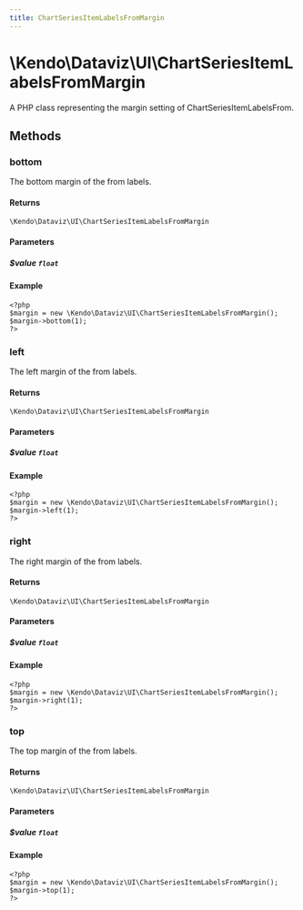 ```yaml
---
title: ChartSeriesItemLabelsFromMargin
---
```


# \Kendo\Dataviz\UI\ChartSeriesItemLabelsFromMargin

A PHP class representing the margin setting of ChartSeriesItemLabelsFrom.


## Methods

### bottom
The bottom margin of the from labels.

#### Returns
`\Kendo\Dataviz\UI\ChartSeriesItemLabelsFromMargin`

#### Parameters

##### $value `float`



#### Example 
    <?php
    $margin = new \Kendo\Dataviz\UI\ChartSeriesItemLabelsFromMargin();
    $margin->bottom(1);
    ?>

### left
The left margin of the from labels.

#### Returns
`\Kendo\Dataviz\UI\ChartSeriesItemLabelsFromMargin`

#### Parameters

##### $value `float`



#### Example 
    <?php
    $margin = new \Kendo\Dataviz\UI\ChartSeriesItemLabelsFromMargin();
    $margin->left(1);
    ?>

### right
The right margin of the from labels.

#### Returns
`\Kendo\Dataviz\UI\ChartSeriesItemLabelsFromMargin`

#### Parameters

##### $value `float`



#### Example 
    <?php
    $margin = new \Kendo\Dataviz\UI\ChartSeriesItemLabelsFromMargin();
    $margin->right(1);
    ?>

### top
The top margin of the from labels.

#### Returns
`\Kendo\Dataviz\UI\ChartSeriesItemLabelsFromMargin`

#### Parameters

##### $value `float`



#### Example 
    <?php
    $margin = new \Kendo\Dataviz\UI\ChartSeriesItemLabelsFromMargin();
    $margin->top(1);
    ?>

